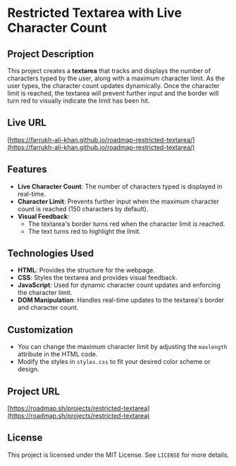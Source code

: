 # Restricted Textarea with Live Character Count

## Project Description

This project creates a **textarea** that tracks and displays the number of characters typed by the user, along with a maximum character limit. As the user types, the character count updates dynamically. Once the character limit is reached, the textarea will prevent further input and the border will turn red to visually indicate the limit has been hit.

## Live URL

[https://farrukh-ali-khan.github.io/roadmap-restricted-textarea/](https://farrukh-ali-khan.github.io/roadmap-restricted-textarea/)

## Features

- **Live Character Count**: The number of characters typed is displayed in real-time.
- **Character Limit**: Prevents further input when the maximum character count is reached (150 characters by default).
- **Visual Feedback**:
  - The textarea's border turns red when the character limit is reached.
  - The text turns red to highlight the limit.

## Technologies Used

- **HTML**: Provides the structure for the webpage.
- **CSS**: Styles the textarea and provides visual feedback.
- **JavaScript**: Used for dynamic character count updates and enforcing the character limit.
- **DOM Manipulation**: Handles real-time updates to the textarea's border and character count.

## Customization

- You can change the maximum character limit by adjusting the `maxlength` attribute in the HTML code.
- Modify the styles in `styles.css` to fit your desired color scheme or design.

## Project URL

[https://roadmap.sh/projects/restricted-textarea](https://roadmap.sh/projects/restricted-textarea)

## License

This project is licensed under the MIT License. See `LICENSE` for more details.
